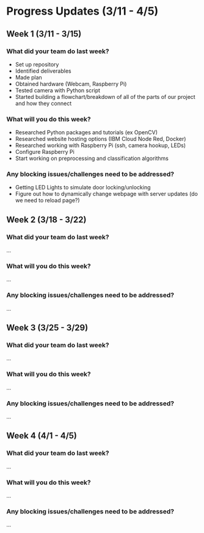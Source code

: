 # Progress Updates (3/11 - 4/5)

## Week 1 (3/11 - 3/15)

### What did your team do last week?
* Set up repository
* Identified deliverables
* Made plan
* Obtained hardware (Webcam, Raspberry Pi)
* Tested camera with Python script
* Started building a flowchart/breakdown of all of the parts of our project and how they connect

### What will you do this week?
* Researched Python packages and tutorials (ex OpenCV)
* Researched website hosting options (IBM Cloud Node Red, Docker)
* Researched working with Raspberry Pi (ssh, camera hookup, LEDs)
* Configure Raspberry Pi
* Start working on preprocessing and classification algorithms

### Any blocking issues/challenges need to be addressed?
* Getting LED Lights to simulate door locking/unlocking
* Figure out how to dynamically change webpage with server updates (do we need to reload page?)


## Week 2 (3/18 - 3/22)

### What did your team do last week?
...

### What will you do this week?
...

### Any blocking issues/challenges need to be addressed?
...


## Week 3 (3/25 - 3/29)

### What did your team do last week?
...

### What will you do this week?
...

### Any blocking issues/challenges need to be addressed?
...


## Week 4 (4/1 - 4/5)

### What did your team do last week?
...

### What will you do this week?
...

### Any blocking issues/challenges need to be addressed?
...
